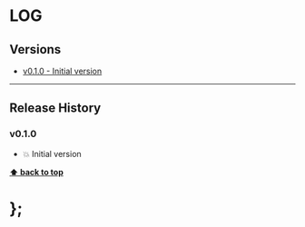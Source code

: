 LOG
===


## Versions

* [v0.1.0 - Initial version](v010)


----------------------------------------------------------------------------------------------------------------------------------------------------------------


## Release History

### v0.1.0

- 💥 Initial version


**[⬆ back to top](#contents)**


# };
